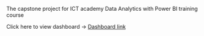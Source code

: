 The capstone project for ICT academy Data Analytics with Power BI training course

Click here to view dashboard -> [Dashboard link](https://app.powerbi.com/reportEmbed?reportId=02613cf0-ed27-4342-bfb6-a5ff1b589fae&autoAuth=true&ctid=18d7bde4-d228-4800-86c3-bd79dae9732d "@embed")
